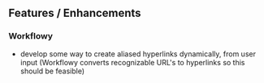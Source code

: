 ## Features / Enhancements

### Workflowy
- develop some way to create aliased hyperlinks dynamically, from user input (Workflowy converts recognizable URL's to hyperlinks so this should be feasible)

